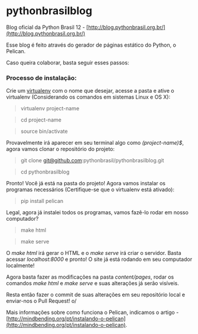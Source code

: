 # pythonbrasilblog

Blog oficial da Python Brasil 12 - [http://blog.pythonbrasil.org.br/](http://blog.pythonbrasil.org.br/)

Esse blog é feito através do gerador de páginas estático do Python, o Pelican.

Caso queira colaborar, basta seguir esses passos:

### Processo de instalação:

Crie um [virtualenv](https://virtualenv.readthedocs.org/en/latest/) com o nome que desejar, acesse a pasta e ative o virtualenv (Considerando os comandos em sistemas Linux e OS X):

> virtualenv project-name  

> cd project-name  

> source bin/activate

Provavelmente irá aparecer em seu terminal algo como *(project-name)$*, agora vamos clonar o repositório do projeto:

> git clone git@github.com:pythonbrasil/pythonbrasilblog.git

> cd pythonbrasilblog

Pronto! Você já está na pasta do projeto! Agora vamos instalar os programas necessários (Certifique-se que o virtualenv está ativado):

> pip install pelican

Legal, agora já instalei todos os programas, vamos fazê-lo rodar em nosso computador?

> make html  

> make serve

O *make html* irá gerar o HTML e o *make serve* irá criar o servidor. Basta acessar *localhost:8000* e pronto! O site já está rodando em seu computador localmente!

Agora basta fazer as modificações na pasta *content/pages*, rodar os comandos *make html* e *make serve* e suas alterações já serão visíveis.

Resta então fazer o commit de suas alterações em seu repositório local e enviar-nos o Pull Request! o/

Mais informações sobre como funciona o Pelican, indicamos o artigo - [http://mindbending.org/pt/instalando-o-pelican](http://mindbending.org/pt/instalando-o-pelican).
